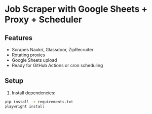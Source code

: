 # Job Scraper with Google Sheets + Proxy + Scheduler

## Features

- Scrapes Naukri, Glassdoor, ZipRecruiter
- Rotating proxies
- Google Sheets upload
- Ready for GitHub Actions or cron scheduling

## Setup

1. Install dependencies:

```bash
pip install -r requirements.txt
playwright install
